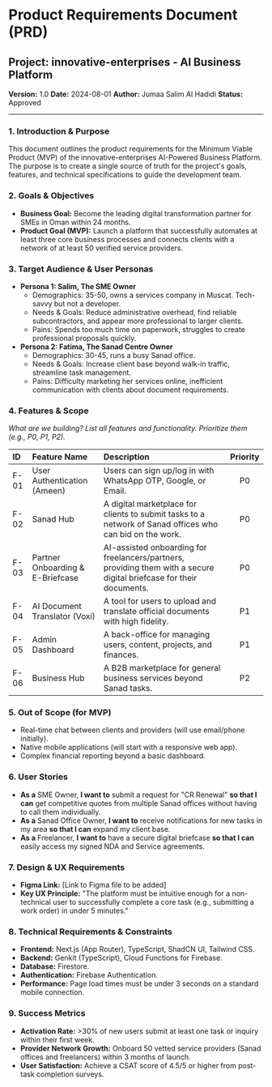
# Product Requirements Document (PRD)

## Project: innovative-enterprises - AI Business Platform
**Version:** 1.0
**Date:** 2024-08-01
**Author:** Jumaa Salim Al Hadidi
**Status:** Approved

---

### 1. Introduction & Purpose
This document outlines the product requirements for the Minimum Viable Product (MVP) of the innovative-enterprises AI-Powered Business Platform. The purpose is to create a single source of truth for the project's goals, features, and technical specifications to guide the development team.

### 2. Goals & Objectives
- **Business Goal:** Become the leading digital transformation partner for SMEs in Oman within 24 months.
- **Product Goal (MVP):** Launch a platform that successfully automates at least three core business processes and connects clients with a network of at least 50 verified service providers.

### 3. Target Audience & User Personas
- **Persona 1: Salim, The SME Owner**
  - Demographics: 35-50, owns a services company in Muscat. Tech-savvy but not a developer.
  - Needs & Goals: Reduce administrative overhead, find reliable subcontractors, and appear more professional to larger clients.
  - Pains: Spends too much time on paperwork, struggles to create professional proposals quickly.
- **Persona 2: Fatima, The Sanad Centre Owner**
  - Demographics: 30-45, runs a busy Sanad office.
  - Needs & Goals: Increase client base beyond walk-in traffic, streamline task management.
  - Pains: Difficulty marketing her services online, inefficient communication with clients about document requirements.

### 4. Features & Scope
*What are we building? List all features and functionality. Prioritize them (e.g., P0, P1, P2).*

| ID  | Feature Name               | Description                               | Priority |
| :-- | :------------------------- | :---------------------------------------- | :------: |
| F-01| User Authentication (Ameen) | Users can sign up/log in with WhatsApp OTP, Google, or Email. |    P0    |
| F-02| Sanad Hub                  | A digital marketplace for clients to submit tasks to a network of Sanad offices who can bid on the work. |    P0    |
| F-03| Partner Onboarding & E-Briefcase | AI-assisted onboarding for freelancers/partners, providing them with a secure digital briefcase for their documents. |    P0    |
| F-04| AI Document Translator (Voxi) | A tool for users to upload and translate official documents with high fidelity. |    P1    |
| F-05| Admin Dashboard            | A back-office for managing users, content, projects, and finances. |    P1    |
| F-06| Business Hub               | A B2B marketplace for general business services beyond Sanad tasks. |    P2    |

### 5. Out of Scope (for MVP)
- Real-time chat between clients and providers (will use email/phone initially).
- Native mobile applications (will start with a responsive web app).
- Complex financial reporting beyond a basic dashboard.

### 6. User Stories
- **As a** SME Owner, **I want to** submit a request for "CR Renewal" **so that I can** get competitive quotes from multiple Sanad offices without having to call them individually.
- **As a** Sanad Office Owner, **I want to** receive notifications for new tasks in my area **so that I can** expand my client base.
- **As a** Freelancer, **I want to** have a secure digital briefcase **so that I can** easily access my signed NDA and Service agreements.

### 7. Design & UX Requirements
- **Figma Link:** [Link to Figma file to be added]
- **Key UX Principle:** "The platform must be intuitive enough for a non-technical user to successfully complete a core task (e.g., submitting a work order) in under 5 minutes."

### 8. Technical Requirements & Constraints
- **Frontend:** Next.js (App Router), TypeScript, ShadCN UI, Tailwind CSS.
- **Backend:** Genkit (TypeScript), Cloud Functions for Firebase.
- **Database:** Firestore.
- **Authentication:** Firebase Authentication.
- **Performance:** Page load times must be under 3 seconds on a standard mobile connection.

### 9. Success Metrics
- **Activation Rate:** >30% of new users submit at least one task or inquiry within their first week.
- **Provider Network Growth:** Onboard 50 vetted service providers (Sanad offices and freelancers) within 3 months of launch.
- **User Satisfaction:** Achieve a CSAT score of 4.5/5 or higher from post-task completion surveys.


